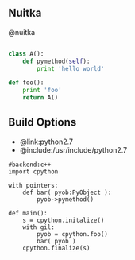 Nuitka
------

@nuitka
```python

class A():
	def pymethod(self):
		print 'hello world'

def foo():
	print 'foo'
	return A()

```

Build Options
-------------
* @link:python2.7
* @include:/usr/include/python2.7

```rusthon
#backend:c++
import cpython

with pointers:
	def bar( pyob:PyObject ):
		pyob->pymethod()

def main():
	s = cpython.initalize()
	with gil:
		pyob = cpython.foo()
		bar( pyob )
	cpython.finalize(s)

```